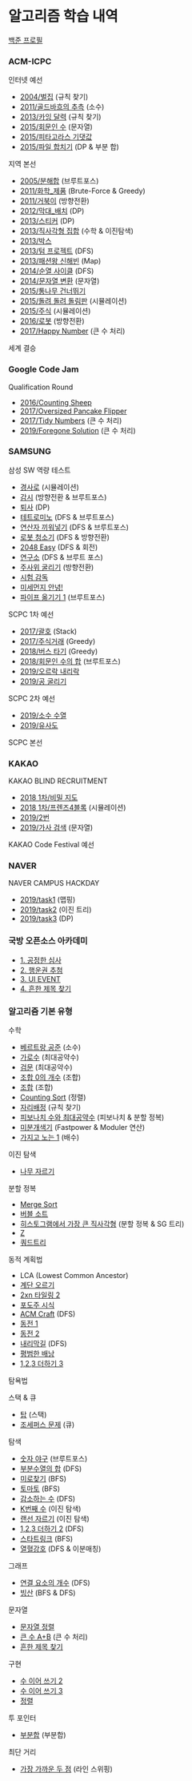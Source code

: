 # 알고리즘 학습 내역
[백준 프로필](https://www.acmicpc.net/user/cupjoo)


### ACM-ICPC

인터넷 예선
- [2004/벌집](./ACM-ICPC/벌집.cpp) (규칙 찾기)
- [2011/골드바흐의 추측](./ACM-ICPC/골드바흐의_추측.cpp) (소수)
- [2013/카잉 달력](./ACM-ICPC/카잉_달력.cpp) (규칙 찾기)
- [2015/회문인 수](./ACM-ICPC/회문인_수.cpp) (문자열)
- [2015/피타고라스 기댓값](./ACM-ICPC/피타고라스_기댓값.cpp)
- [2015/파일 합치기](./ACM-ICPC/파일_합치기.cpp) (DP & 부분 합)

지역 본선
- [2005/분해합](./ACM-ICPC/분해합.cpp) (브루트포스)
- [2011/화학_제품](./ACM-ICPC/화학_제품.cpp) (Brute-Force & Greedy)
- [2011/거북이](./ACM-ICPC/거북이.cpp) (방향전환)
- [2012/막대_배치](./ACM-ICPC/막대_배치.cpp) (DP)
- [2013/스티커](./ACM-ICPC/스티커.cpp) (DP)
- [2013/직사각형 집합](./ACM-ICPC/직사각형_집합.cpp) (수학 & 이진탐색)
- [2013/박스](./ACM-ICPC/박스.cpp)
- [2013/텀 프로젝트](./ACM-ICPC/텀_프로젝트.cpp) (DFS)
- [2013/패션왕 신해빈](./ACM-ICPC/패션왕_신해빈.cpp) (Map)
- [2014/순열 사이클](./ACM-ICPC/순열_사이클.cpp) (DFS)
- [2014/문자열 변환](./ACM-ICPC/문자열_변환.cpp) (문자열)
- [2015/통나무 건너뛰기](./ACM-ICPC/통나무_건너뛰기.cpp)
- [2015/돌려 돌려 돌림판](./ACM-ICPC/돌려_돌려_돌림판.cpp) (시뮬레이션)
- [2015/주식](./ACM-ICPC/주식.cpp) (시뮬레이션)
- [2016/로봇](./ACM-ICPC/로봇.cpp) (방향전환)
- [2017/Happy Number](./ACM-ICPC/Happy_Number.cpp) (큰 수 처리)

세계 결승


### Google Code Jam

Qualification Round
- [2016/Counting Sheep](./Google/Code_Jam/Counting_Sheep.cpp)
- [2017/Oversized Pancake Flipper](./Google/Code_Jam/Oversized_Pancake_Flipper.cpp)
- [2017/Tidy Numbers](./Google/Code_Jam/Tidy_Numbers.cpp) (큰 수 처리)
- [2019/Foregone Solution](./Google/Code_Jam/Foregone_Solution.cpp) (큰 수 처리)


### SAMSUNG

삼성 SW 역량 테스트
- [경사로](./Samsung/경사로.cpp) (시뮬레이션)
- [감시](./Samsung/감시.cpp) (방향전환 & 브루트포스)
- [퇴사](./Samsung/퇴사.cpp) (DP)
- [테트로미노](./Samsung/테트로미노.cpp) (DFS & 브루트포스)
- [연산자 끼워넣기](./Samsung/연산자_끼워넣기.cpp) (DFS & 브루트포스)
- [로봇 청소기](./Samsung/로봇_청소기.cpp) (DFS & 방향전환)
- [2048 Easy](./Samsung/2048_Easy.cpp) (DFS & 회전)
- [연구소](./Samsung/연구소.cpp) (DFS & 브루트 포스)
- [주사위 굴리기](./Samsung/주사위_굴리기.cpp) (방향전환)
- [시험 감독](./Samsung/시험_감독.cpp)
- [미세먼지 안녕!](./Samsung/미세먼지_안녕.cpp)
- [파이프 옮기기 1](./Samsung/파이프_옮기기_1.cpp) (브루트포스)

SCPC 1차 예선
- [2017/괄호](./Samsung/괄호.cpp) (Stack)
- [2017/주식거래](./Samsung/주식거래.cpp) (Greedy)
- [2018/버스 타기](./Samsung/버스_타기.cpp) (Greedy)
- [2018/회문인 수의 합](./Samsung/회문인_수의_합.cpp) (브루트포스)
- [2019/오르락 내리락](./Samsung/오르락_내리락.cpp)
- [2019/공 굴리기](./Samsung/공_굴리기.cpp)

SCPC 2차 예선
- [2019/소수 수열](./Samsung/소수_수열.cpp)
- [2019/유사도](./Samsung/유사도.cpp)

SCPC 본선

### KAKAO

KAKAO BLIND RECRUITMENT
- [2018 1차/비밀 지도](./Kakao/비밀_지도.cpp)
- [2018 1차/프렌즈4블록](./Kakao/프렌즈4블록.cpp) (시뮬레이션)
- [2019/2번](./Kakao/2.cpp)
- [2019/가사 검색](./Kakao/가사_검색.cpp) (문자열)

KAKAO Code Festival 예선

### NAVER

NAVER CAMPUS HACKDAY
- [2019/task1](./Naver/task1.cpp) (맵핑)
- [2019/task2](./Naver/task2.cpp) (이진 트리)
- [2019/task3](./Naver/task3.cpp) (DP)

### 국방 오픈소스 아카데미
- [1. 공정한 심사](./Osam/1_공정한_심사.cpp)
- [2. 행운권 추첨](./Osam/2_행운권_추첨.cpp)
- [3. UI EVENT](./Osam/3_UI_EVENT.cpp)
- [4. 흔한 제목 찾기](./Osam/4_흔한_제목_찾기.cpp)


### 알고리즘 기본 유형

수학

- [베르트랑 공준](./기본유형/베르트랑_공준.cpp) (소수)
- [가로수](./기본유형/가로수.cpp) (최대공약수)
- [검문](./기본유형/검문.cpp) (최대공약수)
- [조합 0의 개수](./기본유형/조합0의개수.cpp) (조합)
- [조합](./기본유형/조합.cpp) (조합)
- [Counting Sort](./기본유형/counting_sort.cpp) (정렬)
- [자리배정](./기본유형/자리배정.cpp) (규칙 찾기)
- [피보나치 수와 최대공약수](./기본유형/피보나치_수와_최대공약수.cpp) (피보나치 & 분할 정복)
- [미분개색기](./기본유형/미분개색기.cpp) (Fastpower & Moduler 연산)
- [가지고 노는 1](./기본유형/가지고_노는_1.cpp) (배수)

이진 탐색

- [나무 자르기](./기본유형/나무_자르기.cpp)

분할 정복

- [Merge Sort](./기본유형/merge_sort.cpp)
- [버블 소트](./기본유형/버블_소트.cpp)
- [히스토그램에서 가장 큰 직사각형](./기본유형/히스토그램.cpp) (분할 정복 & SG 트리)
- [Z](./기본유형/z.cpp)
- [쿼드트리](./기본유형/쿼드트리.cpp)

동적 계획법

- LCA (Lowest Common Ancestor)
- [계단 오르기](./기본유형/계단_오르기.cpp)
- [2xn 타일링 2](./기본유형/2xn_타일링_2.cpp)
- [포도주 시식](./기본유형/포도주_시식.cpp)
- [ACM Craft](./기본유형/ACM_craft.cpp) (DFS)
- [동전 1](./기본유형/동전_1.cpp)
- [동전 2](./기본유형/동전_2.cpp)
- [내리막길](./기본유형/내리막길.cpp) (DFS)
- [평범한 배낭](./기본유형/평범한_배낭.cpp)
- [1,2,3 더하기 3](./기본유형/1,2,3_더하기_3.cpp)

탐욕법

스택 & 큐

- [탑](./기본유형/탑.cpp) (스택)
- [조세퍼스 문제](./기본유형/조세퍼스_문제.cpp) (큐)

탐색
- [숫자 야구](./기본유형/숫자_야구.cpp) (브루트포스)
- [부분수열의 합](./기본유형/부분수열의_합.cpp) (DFS)
- [미로찾기](./기본유형/미로찾기.cpp) (BFS)
- [토마토](./기본유형/토마토.cpp) (BFS)
- [감소하는 수](./기본유형/감소하는_수.cpp) (DFS)
- [K번째 수](./기본유형/K번째_수.cpp) (이진 탐색)
- [랜선 자르기](./기본유형/랜선_자르기.cpp) (이진 탐색)
- [1,2,3 더하기 2](./기본유형/1,2,3_더하기_2.cpp) (DFS)
- [스타트링크](./기본유형/스타트링크.cpp) (BFS)
- [열혈강호](./기본유형/열혈강호.cpp) (DFS & 이분매칭)

그래프
- [연결 요소의 개수](./기본유형/연결_요소의_개수.cpp) (DFS)
- [빙산](./기본유형/빙산.cpp) (BFS & DFS)

문자열

- [문자열 정렬](./기본유형/문자열_정렬.cpp)
- [큰 수 A+B](./기본유형/큰_수_A+B.cpp) (큰 수 처리)
- [흔한 제목 찾기](./기본유형/흔한_제목_찾기.cpp)

구현
- [수 이어 쓰기 2](./기본유형/수_이어_쓰기_2.cpp)
- [수 이어 쓰기 3](./기본유형/수_이어_쓰기_3.cpp)
- [정렬](./기본유형/정렬.cpp)

투 포인터
- [부분합](./기본유형/부분합.cpp) (부분합)


최단 거리

- [가장 가까운 두 점](./기본유형/가장_가까운_두_점.cpp) (라인 스위핑)
